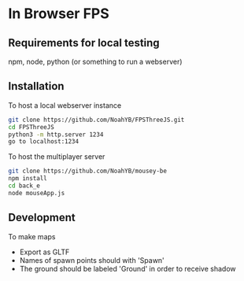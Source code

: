 # In Browser FPS

## Requirements for local testing

npm, node, python (or something to run a webserver)

## Installation

To host a local webserver instance
```sh
git clone https://github.com/NoahYB/FPSThreeJS.git
cd FPSThreeJS
python3 -m http.server 1234
go to localhost:1234
```

To host the multiplayer server
```sh
git clone https://github.com/NoahYB/mousey-be
npm install
cd back_e
node mouseApp.js
```

## Development
To make maps
- Export as GLTF
- Names of spawn points should with 'Spawn'
- The ground should be labeled 'Ground' in order to receive shadow


